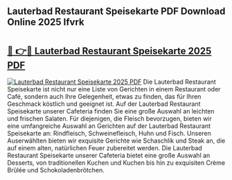 ## Lauterbad Restaurant Speisekarte PDF Download Online 2025 Ifvrk

# <h2><a href="http://gcaoeh8.nevu.top/?p=Lauterbad+Restaurant+Speisekarte">🔗 👉🔴 Lauterbad Restaurant Speisekarte 2025 PDF</a></h2>

[![Lauterbad Restaurant Speisekarte 2025 PDF](https://i.imgur.com/dBaPXMq.png)](http://gcaoeh8.nevu.top/?p=Lauterbad+Restaurant+Speisekarte)
Die Lauterbad Restaurant Speisekarte ist nicht nur eine Liste von Gerichten in einem Restaurant oder Café, sondern auch Ihre Gelegenheit, etwas zu finden, das für Ihren Geschmack köstlich und geeignet ist. Auf der Lauterbad Restaurant Speisekarte unserer Cafeteria finden Sie eine große Auswahl an leichten und frischen Salaten. Für diejenigen, die Fleisch bevorzugen, bieten wir eine umfangreiche Auswahl an Gerichten auf der Lauterbad Restaurant Speisekarte an: Rindfleisch, Schweinefleisch, Huhn und Fisch. Unseren Auserwählten bieten wir exquisite Gerichte wie Schaschlik und Steak an, die auf einem alten, natürlichen Feuer zubereitet werden. Die Lauterbad Restaurant Speisekarte unserer Cafeteria bietet eine große Auswahl an Desserts, von traditionellen Kuchen und Kuchen bis hin zu exquisiten Crème Brûlée und Schokoladenbrötchen.
